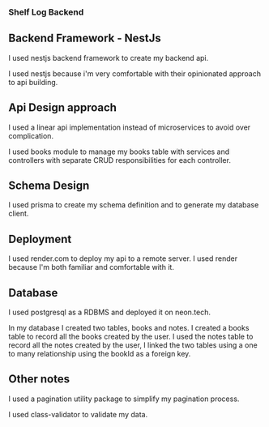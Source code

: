 ### Shelf Log Backend

## Backend Framework - NestJs

I used nestjs backend framework to create my backend api.

I used nestjs because i'm very comfortable with their opinionated approach to api building.

## Api Design approach

I used a linear api implementation instead of microservices to avoid over complication.

I used books module to manage my books table with services and controllers with separate CRUD responsibilities for each controller.

## Schema Design

I used prisma to create my schema definition and to generate my database client.

## Deployment

I used render.com to deploy my api to a remote server. I used render because I'm both familiar and comfortable with it.

## Database

I used postgresql as a RDBMS and deployed it on neon.tech.

In my database I created two tables, books and notes.
I created a books table to record all the books created by the user.
I used the notes table to record all the notes created by the user, I linked the two tables using a one to many relationship using the bookId as a foreign key.

## Other notes

I used a pagination utility package to simplify my pagination process.

I used class-validator to validate my data.
